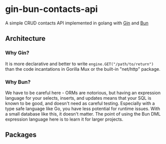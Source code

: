 # gin-bun-contacts-api

A simple CRUD contacts API implemented in golang with [Gin](https://gin-gonic.com/) and [Bun](https://bun.uptrace.dev/)

## Architecture

### Why Gin?

It is more declarative and better to write `engine.GET("/path/to/return")` than the code incantations in Gorilla Mux or the built-in "net/http" package.

### Why Bun?

We have to be careful here - ORMs are notorious, but having an expression language for your selects, inserts, and 
updates means that your SQL is known to be good, and doesn't need as careful testing. Especially with a type safe
language like Go, you have less potential for runtime issues.  With a small database like this, it doesn't matter.
The point of using the Bun DML expression language here is to learn it for larger projects.

## Packages


